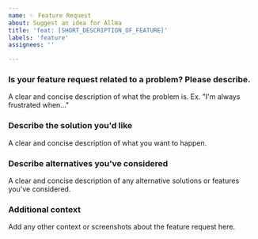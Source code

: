 ```yaml
---
name: ✨ Feature Request
about: Suggest an idea for Allma
title: 'feat: [SHORT_DESCRIPTION_OF_FEATURE]'
labels: 'feature'
assignees: ''

---
```


### Is your feature request related to a problem? Please describe.

A clear and concise description of what the problem is. Ex. "I'm always frustrated when..."

### Describe the solution you'd like

A clear and concise description of what you want to happen.

### Describe alternatives you've considered

A clear and concise description of any alternative solutions or features you've considered.

### Additional context

Add any other context or screenshots about the feature request here.